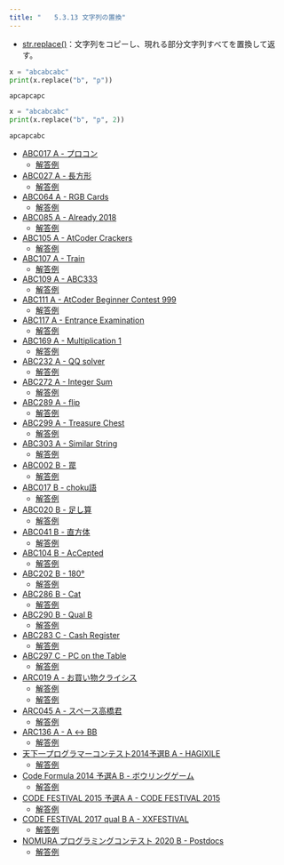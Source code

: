 ```yaml
---
title: "　　5.3.13 文字列の置換"
---
```


* [str.replace()](https://docs.python.org/ja/3/library/stdtypes.html#str.replace)：文字列をコピーし、現れる部分文字列すべてを置換して返す。

```python:サンプルコード：sample_295.py
x = "abcabcabc"
print(x.replace("b", "p"))
```

```text:実行結果
apcapcapc
```

```python:サンプルコード：sample_296.py
x = "abcabcabc"
print(x.replace("b", "p", 2))
```

```text:実行結果
apcapcabc
```

- [ABC017 A - プロコン](https://atcoder.jp/contests/abc017/tasks/abc017_1)
    - [解答例](https://atcoder.jp/contests/abc017/submissions/17505849)
- [ABC027 A - 長方形](https://atcoder.jp/contests/abc027/tasks/abc027_a)
    - [解答例](https://atcoder.jp/contests/abc027/submissions/17505866)
- [ABC064 A - RGB Cards](https://atcoder.jp/contests/abc064/tasks/abc064_a)
    - [解答例](https://atcoder.jp/contests/abc064/submissions/15311733)
- [ABC085 A - Already 2018](https://atcoder.jp/contests/abc085/tasks/abc085_a)
    - [解答例](https://atcoder.jp/contests/abc085/submissions/17505976)
- [ABC105 A - AtCoder Crackers](https://atcoder.jp/contests/abc105/tasks/abc105_a)
    - [解答例](https://atcoder.jp/contests/abc105/submissions/17506042)
- [ABC107 A - Train](https://atcoder.jp/contests/abc107/tasks/abc107_a)
    - [解答例](https://atcoder.jp/contests/abc107/submissions/17506056)
- [ABC109 A - ABC333](https://atcoder.jp/contests/abc109/tasks/abc109_a)
    - [解答例](https://atcoder.jp/contests/abc109/submissions/17512152)
- [ABC111 A - AtCoder Beginner Contest 999](https://atcoder.jp/contests/abc111/tasks/abc111_a)
    - [解答例](https://atcoder.jp/contests/abc111/submissions/17512263)
- [ABC117 A - Entrance Examination](https://atcoder.jp/contests/abc117/tasks/abc117_a)
    - [解答例](https://atcoder.jp/contests/abc117/submissions/17512463)
- [ABC169 A - Multiplication 1](https://atcoder.jp/contests/abc169/tasks/abc169_a)
    - [解答例](https://atcoder.jp/contests/abc169/submissions/33131366)
- [ABC232 A - QQ solver](https://atcoder.jp/contests/abc232/tasks/abc232_a)
    - [解答例](https://atcoder.jp/contests/abc232/submissions/28352479)
- [ABC272 A - Integer Sum](https://atcoder.jp/contests/abc272/tasks/abc272_a)
    - [解答例](https://atcoder.jp/contests/abc272/submissions/35512371)
- [ABC289 A - flip](https://atcoder.jp/contests/abc289/tasks/abc289_a)
    - [解答例](https://atcoder.jp/contests/abc289/submissions/39472533)
- [ABC299 A - Treasure Chest](https://atcoder.jp/contests/abc299/tasks/abc299_a)
    - [解答例](https://atcoder.jp/contests/abc299/submissions/41234620)
- [ABC303 A - Similar String](https://atcoder.jp/contests/abc303/tasks/abc303_a)
    - [解答例](https://atcoder.jp/contests/abc303/submissions/41895419)
- [ABC002 B - 罠](https://atcoder.jp/contests/abc002/tasks/abc002_2)
    - [解答例](https://atcoder.jp/contests/abc002/submissions/35454057)
- [ABC017 B - choku語](https://atcoder.jp/contests/abc017/tasks/abc017_2)
    - [解答例](https://atcoder.jp/contests/abc017/submissions/17512567)
- [ABC020 B - 足し算](https://atcoder.jp/contests/abc020/tasks/abc020_b)
    - [解答例](https://atcoder.jp/contests/abc020/submissions/17512616)
- [ABC041 B - 直方体](https://atcoder.jp/contests/abc041/tasks/abc041_b)
    - [解答例](https://atcoder.jp/contests/abc041/submissions/17512661)
- [ABC104 B - AcCepted](https://atcoder.jp/contests/abc104/tasks/abc104_b)
    - [解答例](https://atcoder.jp/contests/abc104/submissions/17513180)
- [ABC202 B - 180°](https://atcoder.jp/contests/abc202/tasks/abc202_b)
    - [解答例](https://atcoder.jp/contests/abc202/submissions/24703465)
- [ABC286 B - Cat](https://atcoder.jp/contests/abc286/tasks/abc286_b)
    - [解答例](https://atcoder.jp/contests/abc286/submissions/38360096)
- [ABC290 B - Qual B](https://atcoder.jp/contests/abc290/tasks/abc290_b)
    - [解答例](https://atcoder.jp/contests/abc290/submissions/39953095)
- [ABC283 C - Cash Register](https://atcoder.jp/contests/abc283/tasks/abc283_c)
    - [解答例](https://atcoder.jp/contests/abc283/submissions/37547155)
- [ABC297 C - PC on the Table](https://atcoder.jp/contests/abc297/tasks/abc297_c)
    - [解答例](https://atcoder.jp/contests/abc297/submissions/40497156)
- [ARC019 A - お買い物クライシス](https://atcoder.jp/contests/arc019/tasks/arc019_1)
    - [解答例](https://atcoder.jp/contests/arc019/submissions/17513292)
    - [解答例](https://atcoder.jp/contests/arc019/submissions/17513272)
- [ARC045 A - スペース高橋君](https://atcoder.jp/contests/arc045/tasks/arc045_a)
    - [解答例](https://atcoder.jp/contests/arc045/submissions/17513344)
- [ARC136 A - A ↔ BB](https://atcoder.jp/contests/arc136/tasks/arc136_a)
    - [解答例](https://atcoder.jp/contests/arc136/submissions/29778661)
- [天下一プログラマーコンテスト2014予選B A - HAGIXILE](https://atcoder.jp/contests/tenka1-2014-qualb/tasks/tenka1_2014_qualB_a)
    - [解答例](https://atcoder.jp/contests/tenka1-2014-qualb/submissions/17513627)
- [Code Formula 2014 予選A B - ボウリングゲーム](https://atcoder.jp/contests/code-formula-2014-quala/tasks/code_formula_2014_qualA_b)
    - [解答例](https://atcoder.jp/contests/code-formula-2014-quala/submissions/17513686)
- [CODE FESTIVAL 2015 予選A A - CODE FESTIVAL 2015](https://atcoder.jp/contests/code-festival-2015-quala/tasks/codefestival_2015_qualA_a)
    - [解答例](https://atcoder.jp/contests/code-festival-2015-quala/submissions/17513435)
- [CODE FESTIVAL 2017 qual B A - XXFESTIVAL](https://atcoder.jp/contests/code-festival-2017-qualb/tasks/code_festival_2017_qualb_a)
    - [解答例](https://atcoder.jp/contests/code-festival-2017-qualb/submissions/17502542)
- [NOMURA プログラミングコンテスト 2020 B - Postdocs](https://atcoder.jp/contests/nomura2020/tasks/nomura2020_b)
    - [解答例](https://atcoder.jp/contests/nomura2020/submissions/13733707)